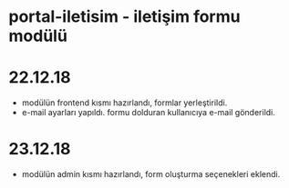 # portal-iletisim - iletişim formu modülü

# 22.12.18
 - modülün frontend kısmı hazırlandı, formlar yerleştirildi.
 - e-mail ayarları yapıldı. formu dolduran kullanıcıya e-mail gönderildi.

# 23.12.18
 - modülün admin kısmı hazırlandı, form oluşturma seçenekleri eklendi.